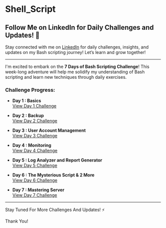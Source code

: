 # Shell_Script

## Follow Me on LinkedIn for Daily Challenges and Updates! 🌟
Stay connected with me on [LinkedIn](https://www.linkedin.com/in/urvish-suhagiya-b19a89266/) for daily challenges, insights, and updates on my Bash scripting journey! Let’s learn and grow together!

---

I'm excited to embark on the **7 Days of Bash Scripting Challenge**! This week-long adventure will help me solidify my understanding of Bash scripting and learn new techniques through daily exercises.

### Challenge Progress:

- **Day 1 : Basics**  
  [View Day 1 Challenge](https://github.com/UrvishSuhagiya/Shell_Script/tree/main/Challenges/DAY_1)

- **Day 2 : Backup**  
  [View Day 2 Challenge](https://github.com/UrvishSuhagiya/Shell_Script/tree/main/Challenges/Day_2)

- **Day 3 : User Account Management**  
  [View Day 3 Challenge](https://github.com/UrvishSuhagiya/Shell_Script/tree/main/Challenges/Day_3)

- **Day 4 : Monitoring**  
  [View Day 4 Challenge](https://github.com/UrvishSuhagiya/Shell_Script/tree/main/Challenges/Day_4)

- **Day 5 : Log Analyzer and Report Generator**  
  [View Day 5 Challenge](https://github.com/UrvishSuhagiya/Shell_Script/tree/main/Challenges/Day_5)

- **Day 6 : The Mysterious Script & 2 More**  
  [View Day 6 Challenge](https://github.com/UrvishSuhagiya/Shell_Script/tree/main/Challenges/Day_6)

- **Day 7 : Mastering Server**  
  [View Day 7 Challenge](https://github.com/UrvishSuhagiya/Shell_Script/tree/main/Challenges/Day_7)

---

Stay Tuned For More Challenges And Updates! ⚡

Thank You!
